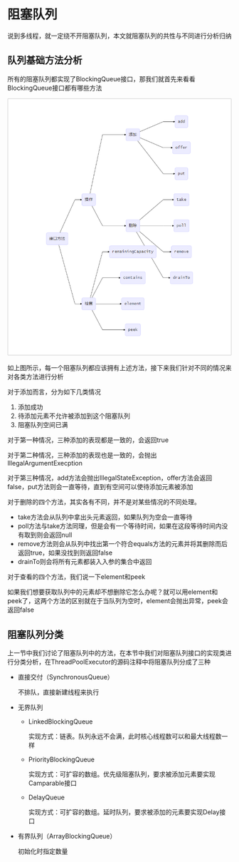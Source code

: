 # 阻塞队列

说到多线程，就一定绕不开阻塞队列，本文就阻塞队列的共性与不同进行分析归纳

## 队列基础方法分析

所有的阻塞队列都实现了BlockingQueue接口，那我们就首先来看看BlockingQueue接口都有哪些方法

![](./pic/1.png)

如上图所示，每一个阻塞队列都应该拥有上述方法，接下来我们针对不同的情况来对各类方法进行分析

对于添加而言，分为如下几类情况

1. 添加成功
2. 待添加元素不允许被添加到这个阻塞队列
3. 阻塞队列空间已满

对于第一种情况，三种添加的表现都是一致的，会返回true

对于第二种情况，三种添加的表现也是一致的，会抛出IllegalArgumentExecption

对于第三种情况，add方法会抛出IllegalStateException，offer方法会返回false，put方法则会一直等待，直到有空间可以使待添加元素被添加

对于删除的四个方法，其实各有不同，并不是对某些情况的不同处理。

- take方法会从队列中拿出头元素返回，如果队列为空会一直等待
- poll方法与take方法同理，但是会有一个等待时间，如果在这段等待时间内没有取到则会返回null
- remove方法则会从队列中找出第一个符合equals方法的元素并将其删除而后返回true，如果没找到则返回false
- drainTo则会将所有元素都装入入参的集合中返回

对于查看的四个方法，我们说一下element和peek

如果我们想要获取队列中的元素却不想删除它怎么办呢？就可以用element和peek了，这两个方法的区别就在于当队列为空时，element会抛出异常，peek会返回false

## 阻塞队列分类

上一节中我们讨论了阻塞队列中的方法，在本节中我们对阻塞队列接口的实现类进行分类分析，在ThreadPoolExecutor的源码注释中将阻塞队列分成了三种

- 直接交付（SynchronousQueue）

  不排队，直接新建线程来执行

- 无界队列

  - LinkedBlockingQueue

    实现方式：链表。队列永远不会满，此时核心线程数可以和最大线程数一样

  - PriorityBlockingQueue

    实现方式：可扩容的数组。优先级阻塞队列，要求被添加元素要实现Camparable接口

  - DelayQueue

    实现方式：可扩容的数组。延时队列，要求被添加的元素要实现Delay接口

- 有界队列（ArrayBlockingQueue）

  初始化时指定数量
